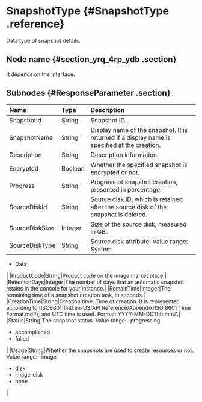 # SnapshotType {#SnapshotType .reference}

Data type of snapshot details.

## Node name {#section_yrq_4rp_ydb .section}

It depends on the interface.

## Subnodes {#ResponseParameter .section}

|Name|Type|Description|
|:---|:---|:----------|
|SnapshotId|String|Snapshot ID.|
|SnapshotName|String|Display name of the snapshot. It is returned if a display name is specified at the creation.|
|Description|String|Description information.|
|Encrypted|Boolean|Whether the specified snapshot is encrypted or not.|
|Progress|String|Progress of snapshot creation, presented in percentage.|
|SourceDiskId|String|Source disk ID, which is retained after the source disk of the snapshot is deleted.|
|SourceDiskSize|Integer|Size of the source disk, measured in GB.|
|SourceDiskType|String|Source disk attribute. Value range:-   System
-   Data

|
|ProductCode|String|Product code on the image market place.|
|RetentionDays|Integer|The number of days that an automatic snapshot retains in the console for your instance.|
|RemainTime|Integer|The remaining time of a snapshot creation task, in seconds.|
|CreationTime|String|Creation time. Time of creation. It is represented according to [ISO8601](intl.en-US/API Reference/Appendix/ISO 8601 Time Format.md#), and UTC time is used. Format: YYYY-MM-DDThh:mmZ.|
|Status|String|The snapshot status. Value range:-   progressing
-   accomplished
-   failed

|
|Usage|String|Whether the snapshots are used to create resources or not. Value range:-   image
-   disk
-   image\_disk
-   none

|

